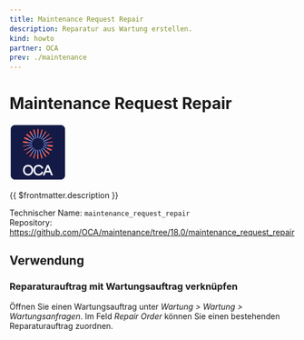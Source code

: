 ```yaml
---
title: Maintenance Request Repair
description: Reparatur aus Wartung erstellen.
kind: howto
partner: OCA
prev: ./maintenance
---
```

# Maintenance Request Repair
![icon_oca_app](attachments/icon_oca_app.png)

{{ $frontmatter.description }}

Technischer Name: `maintenance_request_repair`\
Repository: <https://github.com/OCA/maintenance/tree/18.0/maintenance_request_repair>

## Verwendung

### Reparaturauftrag mit Wartungsauftrag verknüpfen

Öffnen Sie einen Wartungsauftrag unter *Wartung > Wartung > Wartungsanfragen*. Im Feld *Repair Order* können Sie einen bestehenden Reparaturauftrag zuordnen.
